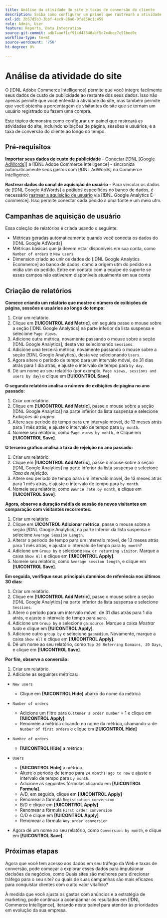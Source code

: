 ```yaml
---
title: Análise da atividade do site e taxas de conversão do cliente
description: Saiba como configurar um painel que rastreará a atividade do site, incluindo exibições de página, sessões e usuários, e o índice de conversão do cliente ao longo do tempo.
exl-id: 2b57d5b3-3bbf-4ec9-86a6-9fa850c1c459
role: Admin, User
feature: Reports, Data Integration
source-git-commit: adb7aaef1cf914d43348abf5c7e4bec7c51bed0c
workflow-type: tm+mt
source-wordcount: '756'
ht-degree: 0%

---
```


# Análise da atividade do site

O [!DNL Adobe Commerce Intelligence] permite que você integre facilmente seus dados de custo de publicidade ao restante dos seus dados. Isso não apenas permite que você entenda a atividade do site, mas também permite que você obtenha a porcentagem de visitantes do site que se tornam um usuário registrado ou fazem uma compra.

Este tópico demonstra como configurar um painel que rastreará as atividades do site, incluindo exibições de página, sessões e usuários, e a taxa de conversão do cliente ao longo do tempo.

## Pré-requisitos

**Importar seus dados de custo de publicidade** - Conectar [[!DNL [Google AdWords]]](../importing-data/integrations/google-adwords.md) a [!DNL Adobe Commerce Intelligence] - sincroniza automaticamente seus gastos com [!DNL AdWords] no Commerce Intelligence.

**Rastrear dados do canal de aquisição de usuário** - Para vincular os dados de [!DNL Google AdWords] a pedidos específicos no banco de dados, é necessário [rastrear a aquisição de usuário](../analysis/google-track-user-acq.md) via [!DNL Google Analytics E-commerce]. Isso permite conectar cada pedido a uma fonte e um meio utm.

## Campanhas de aquisição de usuário

Essa coleção de relatórios é criada usando o seguinte:

* Métricas geradas automaticamente quando você conecta os dados do [!DNL Google AdWords]
* Métricas básicas que já devem estar disponíveis em sua conta, como `Number of orders` e `New users`
* Dimension criado ao unir os dados do [!DNL Google Analytics Ecommerce] ao banco de dados, como a origem utm do pedido e a mídia utm do pedido. Entre em contato com a equipe de suporte se esses campos não estiverem disponíveis atualmente em sua conta

## Criação de relatórios

**Comece criando um relatório que mostre o número de exibições de página, sessões e usuários ao longo do tempo:**

1. Criar um relatório.
1. Clique em **[!UICONTROL Add Metric]**, em seguida passe o mouse sobre a seção [!DNL Google Analytics] na parte inferior da lista suspensa e selecione `Page Views`.
1. Adicione outra métrica, novamente passando o mouse sobre a seção [!DNL Google Analytics], desta vez selecionando `Sessions`.
1. Adicione uma terceira métrica, novamente passando o mouse sobre a seção [!DNL Google Analytics], desta vez selecionando `Users`.
1. Agora altere o período de tempo para um intervalo móvel, de 31 dias atrás para 1 dia atrás, e ajuste o intervalo de tempo para `by day`.
1. Dê um nome ao seu relatório (por exemplo, `Page views, sessions and users by day`) e clique em **[!UICONTROL Save]**.

**O segundo relatório analisa o número de exibições de página no ano passado:**

1. Criar um relatório.
1. Clique em **[!UICONTROL Add Metric]**, passe o mouse sobre a seção [!DNL Google Analytics] na parte inferior da lista suspensa e selecione _Exibições de página_.
1. Altere seu período de tempo para um intervalo móvel, de 13 meses atrás para 1 mês atrás, e ajuste o intervalo de tempo para `by month`.
1. Nomeie seu relatório, como `Page views by month,` e Clique em **[!UICONTROL Save]**.

**O terceiro gráfico analisa a taxa de rejeição no ano passado:**

1. Criar um relatório.
1. Clique em **[!UICONTROL Add Metric]**, passe o mouse sobre a seção [!DNL Google Analytics] na parte inferior da lista suspensa e selecione _Taxa de rejeição_.
1. Altere seu período de tempo para um intervalo móvel, de 13 meses atrás para 1 mês atrás, e ajuste o intervalo de tempo para `by month`.
1. Nomeie seu relatório, como `Bounce rate by month`, e clique em **[!UICONTROL Save]**.

**Agora, observe a duração média de sessão de novos visitantes em comparação com visitantes recorrentes:**

1. Criar um relatório.
1. Clique em **UICONTROL Adicionar métrica**, passe o mouse sobre a seção [!DNL Google Analytics] na parte inferior da lista suspensa e selecione `Average Session Length`.
1. Alterar o período de tempo para um intervalo móvel, de 13 meses atrás para 1 mês atrás, e ajustar o intervalo de tempo para `by month`?
1. Adicione um `Group by` e selecione `New or returning visitor`.  Marque a caixa `Show All` e clique em **[!UICONTROL Apply]**.
1. Nomeie seu relatório, como `Average session length`, e clique em **[!UICONTROL Save]**.

**Em seguida, verifique seus principais domínios de referência nos últimos 30 dias:**

1. Criar um relatório.
1. Clique em **[!UICONTROL Add Metric]**, passe o mouse sobre a seção [!DNL Google Analytics] na parte inferior da lista suspensa e selecione `Sessions`.
1. Altere o período para um intervalo móvel, de 31 dias atrás para 1 dia atrás, e ajuste o intervalo de tempo para `none`.
1. Adicione um `Group by` e selecione `ga:source`.  Marque a caixa _Mostrar tudo_ e clique em **[!UICONTROL Apply]**.
1. Adicione outro `group by` e selecione `ga:medium`. Novamente, marque a caixa `Show All` e clique em **[!UICONTROL Apply]**.
1. Dê um nome ao seu relatório, como `Top 20 Referring Domains, 30 Days`, e clique em **[!UICONTROL Save]**.

**Por fim, observe a conversão:**

1. Criar um relatório.
1. Adicione as seguintes métricas:

* `New users`
   * Clique em **[!UICONTROL Hide]** abaixo do nome da métrica

* `Number of orders`
   * Adicione um filtro para `Customer's order number` = 1 e clique em **[!UICONTROL Apply]**
   * Renomeie a métrica clicando no nome da métrica, chamando-a de `Number of first orders` e clique em **[!UICONTROL Hide]**

* `Number of orders`
   * **[!UICONTROL Hide]** a métrica

* `Users`
   * **[!UICONTROL Hide]** a métrica
   * Altere o período de tempo para `24 months ago to now` e ajuste o intervalo de tempo para `by month`.
   * Adicione as seguintes fórmulas clicando em **[!UICONTROL Formula]**.
   * A/D, em seguida, clique em **[!UICONTROL Apply]**
   * Renomear a fórmula `Registration conversion`
   * B/D e clique em **[!UICONTROL Apply]**
   * Renomear a fórmula `First order conversion`
   * C/D e clique em **[!UICONTROL Apply]**
   * Renomear a fórmula `Any order conversion`

* Agora dê um nome ao seu relatório, como `Conversion by month`, e clique em **[!UICONTROL Save]**.

## Próximas etapas

Agora que você tem acesso aos dados em seu tráfego da Web e taxas de conversão, pode começar a explorar esses dados para impulsionar decisões de negócios, como Quais sites são melhores para direcionar tráfego para o seu site? ou quais de suas campanhas são mais eficazes para conquistar clientes com o alto valor vitalício?

À medida que você ajusta os gastos com anúncios e a estratégia de marketing, pode continuar a acompanhar os resultados em [!DNL Commerce Intelligence], iterando neste painel para atender às prioridades em evolução da sua empresa.
